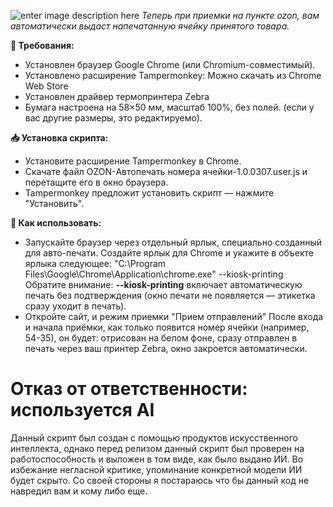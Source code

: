 
![enter image description here](https://i.postimg.cc/3wYs9ZK8/Frame-6.png)
*Теперь при приемки на пункте ozon, вам автоматически выдаст напечатанную ячейку принятого товара.*

**🧰 Требования:**
- Установлен браузер Google Chrome (или Chromium-совместимый).
- Установлено расширение Tampermonkey: Можно скачать из Chrome Web Store
- Установлен драйвер термопринтера Zebra
- Бумага настроена на 58×50 мм, масштаб 100%, без полей. (если у вас другие размеры, это редактируемо).

**📥 Установка скрипта:**
- Установите расширение Tampermonkey в Chrome.
- Скачате файл OZON-Автопечать номера ячейки-1.0.0307.user.js и перетащите его в окно браузера.
- Tampermonkey предложит установить скрипт — нажмите "Установить".

**🧾 Как использовать:**
- Запускайте браузер через отдельный ярлык, специально созданный для авто-печати.
Создайте ярлык для Chrome и укажите в объекте ярлыка следующее:
"C:\Program Files\Google\Chrome\Application\chrome.exe" --kiosk-printing
Обратите внимание: **--kiosk-printing** включает автоматическую печать без подтверждения (окно печати не появляется — этикетка сразу уходит в печать).
- Откройте сайт, и режим приемки "Прием отправлений"
После входа и начала приёмки, как только появится номер ячейки (например, 54-35), он будет:
отрисован на белом фоне, сразу отправлен в печать через ваш принтер Zebra, окно закроется автоматически.
# Отказ от ответственности: используется AI
Данный скрипт был создан с помощью продуктов искусственного интеллекта, однако перед релизом данный скрипт был проверен на работоспособность и выложен в том виде, как было выдано ИИ. Во избежание негласной критике, упоминание конкретной модели ИИ будет скрыто.  Со своей стороны я постараюсь что бы данный код не навредил вам и кому либо еще.
